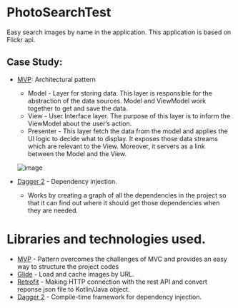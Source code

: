 # PhotoSearchTest
 Easy search images by name in the application. This application is based on Flickr api.




## Case Study:
* [MVP](https://www.geeksforgeeks.org/mvp-model-view-presenter-architecture-pattern-in-android-with-example/): Architectural pattern 
  - Model - Layer for storing data. This layer is responsible for the abstraction of the data sources. Model and ViewModel work together to get and save the data.  
  - View - User Interface layer. The purpose of this layer is to inform the ViewModel about the user’s action.
  - Presenter - This layer fetch the data from the model and applies the UI logic to decide what to display. It exposes those data streams which are relevant to the View. Moreover, it servers as a link between the Model and the View.
  
  ![image](https://user-images.githubusercontent.com/48939805/186003184-17770503-0a71-4f99-9417-7f3a82a793f2.png)

* [Dagger 2](https://developer.android.com/training/dependency-injection/dagger-android) - Dependency injection.
  - Works by creating a graph of all the dependencies in the project so that it can find out where it should get those dependencies when they are needed.
 

# Libraries and technologies used.
- [MVP](https://www.geeksforgeeks.org/mvp-model-view-presenter-architecture-pattern-in-android-with-example/) - Pattern overcomes the challenges of MVC and provides an easy way to structure the project codes
- [Glide](https://github.com/bumptech/glide) - Load and cache images by URL.
- [Retrofit](https://square.github.io/retrofit/) - Making HTTP connection with the rest API and convert reponse json file to Kotlin/Java object.
- [Dagger 2](https://developer.android.com/training/dependency-injection/dagger-android) - Compile-time framework for dependency injection.
